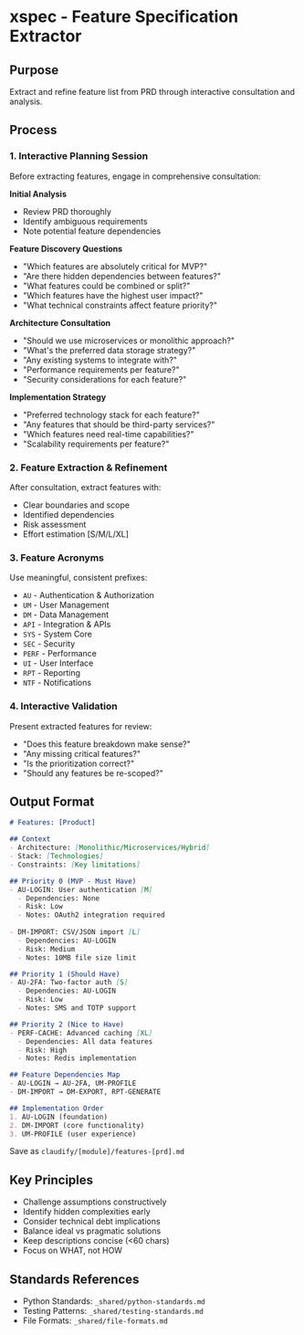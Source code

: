 # xspec - Feature Specification Extractor

## Purpose
Extract and refine feature list from PRD through interactive consultation and analysis.

## Process

### 1. Interactive Planning Session
Before extracting features, engage in comprehensive consultation:

**Initial Analysis**
- Review PRD thoroughly
- Identify ambiguous requirements
- Note potential feature dependencies

**Feature Discovery Questions**
- "Which features are absolutely critical for MVP?"
- "Are there hidden dependencies between features?"
- "What features could be combined or split?"
- "Which features have the highest user impact?"
- "What technical constraints affect feature priority?"

**Architecture Consultation**
- "Should we use microservices or monolithic approach?"
- "What's the preferred data storage strategy?"
- "Any existing systems to integrate with?"
- "Performance requirements per feature?"
- "Security considerations for each feature?"

**Implementation Strategy**
- "Preferred technology stack for each feature?"
- "Any features that should be third-party services?"
- "Which features need real-time capabilities?"
- "Scalability requirements per feature?"

### 2. Feature Extraction & Refinement
After consultation, extract features with:
- Clear boundaries and scope
- Identified dependencies
- Risk assessment
- Effort estimation [S/M/L/XL]

### 3. Feature Acronyms
Use meaningful, consistent prefixes:
- `AU` - Authentication & Authorization
- `UM` - User Management  
- `DM` - Data Management
- `API` - Integration & APIs
- `SYS` - System Core
- `SEC` - Security
- `PERF` - Performance
- `UI` - User Interface
- `RPT` - Reporting
- `NTF` - Notifications

### 4. Interactive Validation
Present extracted features for review:
- "Does this feature breakdown make sense?"
- "Any missing critical features?"
- "Is the prioritization correct?"
- "Should any features be re-scoped?"

## Output Format
```markdown
# Features: [Product]

## Context
- Architecture: [Monolithic/Microservices/Hybrid]
- Stack: [Technologies]
- Constraints: [Key limitations]

## Priority 0 (MVP - Must Have)
- AU-LOGIN: User authentication [M]
  - Dependencies: None
  - Risk: Low
  - Notes: OAuth2 integration required
  
- DM-IMPORT: CSV/JSON import [L]
  - Dependencies: AU-LOGIN
  - Risk: Medium
  - Notes: 10MB file size limit

## Priority 1 (Should Have)  
- AU-2FA: Two-factor auth [S]
  - Dependencies: AU-LOGIN
  - Risk: Low
  - Notes: SMS and TOTP support

## Priority 2 (Nice to Have)
- PERF-CACHE: Advanced caching [XL]
  - Dependencies: All data features
  - Risk: High
  - Notes: Redis implementation

## Feature Dependencies Map
- AU-LOGIN → AU-2FA, UM-PROFILE
- DM-IMPORT → DM-EXPORT, RPT-GENERATE

## Implementation Order
1. AU-LOGIN (foundation)
2. DM-IMPORT (core functionality)
3. UM-PROFILE (user experience)
```

Save as `claudify/[module]/features-[prd].md`

## Key Principles
- Challenge assumptions constructively
- Identify hidden complexities early
- Consider technical debt implications
- Balance ideal vs pragmatic solutions
- Keep descriptions concise (<60 chars)
- Focus on WHAT, not HOW

## Standards References
- Python Standards: `_shared/python-standards.md`
- Testing Patterns: `_shared/testing-standards.md`
- File Formats: `_shared/file-formats.md`